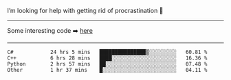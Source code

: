 I’m looking for help with getting rid of procrastination 🤔

-----

Some interesting code :arrow_right: [here](https://github.com/zhen8838/playground)

-----

<!--START_SECTION:waka-->

```text
C#            24 hrs 5 mins   ███████████████▒░░░░░░░░░   60.81 %
C++           6 hrs 28 mins   ████░░░░░░░░░░░░░░░░░░░░░   16.36 %
Python        2 hrs 57 mins   ██░░░░░░░░░░░░░░░░░░░░░░░   07.48 %
Other         1 hr 37 mins    █░░░░░░░░░░░░░░░░░░░░░░░░   04.11 %
```

<!--END_SECTION:waka-->

<!--
**zhen8838/zhen8838** is a ✨ _special_ ✨ repository because its `README.md` (this file) appears on your GitHub profile.

Here are some ideas to get you started:

- 🔭 I’m currently working on ...
- 🌱 I’m currently learning ...
- 👯 I’m looking to collaborate on ...
 ...
- 💬 Ask me about ...
- 📫 How to reach me: ...
- 😄 Pronouns: ...
- ⚡ Fun fact: ...
-->
